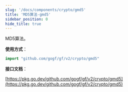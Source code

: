 ```yaml
---
slug: '/docs/components/crypto/gmd5'
title: 'MD5算法-gmd5'
sidebar_position: 0
hide_title: true
---
```


MD5算法。

**使用方式**：

```go
import "github.com/gogf/gf/v2/crypto/gmd5"
```

**接口文档**：

[https://pkg.go.dev/github.com/gogf/gf/v2/crypto/gmd5](https://pkg.go.dev/github.com/gogf/gf/v2/crypto/gmd5)